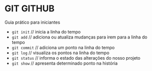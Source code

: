 # GIT GITHUB

Guia prático para iniciantes


- `git init` // inicia a linha do tempo
- `git add` // adiciona ou atualiza mudanças para irem para a linha do tempo
- `git commit` // adiciona um ponto na linha do tempo
- `git log` // visualiza os pontos na linha do tempo
- `git status` // informa o estado das alterações do nosso projeto
- `git show` // apresenta determinado ponto na história
